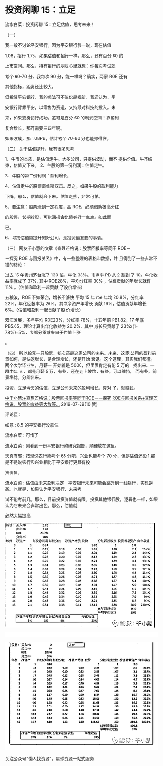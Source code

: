 # 投资闲聊 15：立足

流水白菜 : 投资闲聊 15：立足估值，思考未来！

（一）

我一般不讨论平安银行。因为平安银行我一说，现在估值

1.08，招行 1.75，如果估值和招行一样，那么，还有百分 60 的

上市空间。那么，持有招行的朋友心里就想：你每次考试就

考个 60-70 分，我每次 90 分，能一样吗？确实，两家 ROE 还有

其他指标，距离还比较大。

但投资平安银行，我的想法可不仅仅是摇新。我还认为，平

安银行背靠平安，以零售为赛道，又持续对科技的投入。未

来，如果变身招行成功，这可是百分 60 的利润空间！靠盈利

复合增长，那可需要三四年啊。

如果没成，那 1.08PB，估计考个 70-80 分也能撑得住。

（二） 关于估值提升，我有很多思考

1、牛市的本质，是估值走牛。大多公司，只提供波动，而不 提供价值。牛市结束，估值又下来。 2、牛股的第一份利润：估值走牛。

3、牛股的第二份利润：盈利增长。

4、估值走牛的股票戴维斯双击。反之，如果牛股的盈利能力

下降，那么，估值就会下来。估值走熊，非常可怕。

5、要注意：股票涨到一定程度，高 ROE，必须借助极高分红

的股票，长期投资，可能回报会比债券好一点点。如此而

已。

6、寻找估值能提升的好公司，是投资最重要的事情。

（三） 网友千小慧的文章《查理芒格说：股票回报率等同于 ROE－

－探究 ROE 与回报关系》中，有一些整理的表格和数据，并 且得到了一些非常不错的结论：

过去 15 年贵州茅台涨了 130 倍，年化 38%。市净率 PB 从 2 涨到 了 10。年化收益率就成了 37%, 其中 ROE28%，平均分红率 30% ，估值贡献的年增长就有 11% 。（估值和盈利一起贡献 了股价增长）

五粮液，ROE 不如茅台，增长不够快 平均 15 年 roe 年均 20.8%，分红率 22%，年化回报率为 26%，其中净资产年增长 贡献 16%，估值贡献年增长 6%。（估值和盈利一起贡献了股 价增长）

双汇发展，多年平均 ROE23%，分红率 78%，十五年前 PB1.82，17 年底 PB5.65，理论计算出年化收益为 20.2%，其中 成长只贡献了 23%x(1-78%)=5%，大部分贡献来自于估值上涨

。

（四） 所以投资一只股票，核心还是这家公司的未来。未来，这家 公司的盈利前景如何，是快速增长，是合理增长，还是开始 衰退。这个道理，其实我们都懂。两个大学毕业生，月薪一 开始都是 5000，但里面肯定有能 5 万的，找出来。一群中年 人，都是月薪 5 万，有些，还在走上坡路，有些，可以维持， 而有些，前景堪忧。分辨出来。

投资，立足今天的估值，立足公司未来的盈利增长。算对 了，就赚钱。

[中](https://xueqiu.com/3837137260/111774218)[千小慧](https://xueqiu.com/3837137260/111774218)[:+](https://xueqiu.com/3837137260/111774218)[查理芒格说：股票回报率等同于](https://xueqiu.com/3837137260/111774218)[ROE](https://xueqiu.com/3837137260/111774218)[－－探究](https://xueqiu.com/3837137260/111774218) [](https://xueqiu.com/3837137260/111774218) [ROE](https://xueqiu.com/3837137260/111774218)[与回报关系](https://xueqiu.com/3837137260/111774218)[+](https://xueqiu.com/3837137260/111774218)[查理芒格说，股票的收益等大致等](https://xueqiu.com/3837137260/111774218)[...](https://xueqiu.com/3837137260/111774218) 2019-07-29(10 赞)

评论区：

如意 : 8.5 的平安银行没拿住

流水白菜 : 可惜了

流水白菜 : 刚看到一份平安银行的研究报告，顺便放在这里。

天真有邪 : 按理说农行能考个 65 分吧，兴业也能考个 70 分，但是估值还没 1.那是不是说农行和兴业相比于平安银行更具有投

资价值。

流水白菜 : 估值由未来盈利决定，平安银行未来可能会跳升到一线银行，实现逆袭。也就是，如果认为平安银行，未来考

试不能考前几，那么，目前投资价值就有限。投资其他银行股，逻辑也一样，如果认为它未来会非常出色，那么，估值就

必然大幅提高

![image](img/Image_217.png)

![image](img/Image_218.png)

![image](img/Image_219.png)

关注公众号"懒人找资源"，星球资源一站式服务